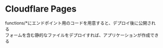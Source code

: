 # Cloudflare Pages

functions/*にエンドポイント用のコードを用意すると、デプロイ後に公開される  
フォームを含む静的なファイルをデプロイすれば、アプリケーションが作成できる
